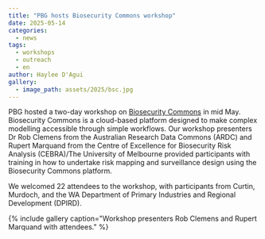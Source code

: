 ```yaml
---
title: "PBG hosts Biosecurity Commons workshop"
date: 2025-05-14
categories:
  - news
tags:
  - workshops
  - outreach
  - en
author: Haylee D'Agui
gallery:
  - image_path: assets/2025/bsc.jpg
---
```


PBG hosted a two-day workshop on [Biosecurity Commons](https://www.biosecuritycommons.org.au/) in mid May. Biosecurity Commons is a cloud-based platform designed to make complex modelling accessible through simple workflows. 
Our workshop presenters Dr Rob Clemens from the Australian Research Data Commons (ARDC) and Rupert Marquand from the Centre of Excellence for Biosecurity Risk Analysis (CEBRA)/The University of Melbourne provided participants with training in how to undertake risk mapping and surveillance design using the Biosecurity Commons platform.

We welcomed 22 attendees to the workshop, with participants from Curtin, Murdoch, and the WA Department of Primary Industries and Regional Development (DPIRD).

{% include gallery caption="Workshop presenters Rob Clemens and Rupert Marquand with attendees." %}